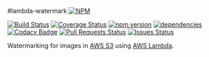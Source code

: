 #lambda-watermark
[![NPM](https://nodei.co/npm/lambda-watermark.png?downloads=true&downloadRank=true&stars=true)](https://npmjs.com/package/lambda-watermark)

[![Build Status](https://travis-ci.org/prestonvanloon/lambda-watermark.svg)](https://travis-ci.org/prestonvanloon/lambda-watermark)
[![Coverage Status](https://coveralls.io/repos/prestonvanloon/lambda-watermark/badge.png)](https://coveralls.io/r/prestonvanloon/lambda-watermark)
[![npm version](https://badge.fury.io/js/lambda-watermark.svg)](http://badge.fury.io/js/lambda-watermark)
[![dependencies](https://david-dm.org/prestonvanloon/lambda-watermark.svg)](https://david-dm.org/prestonvanloon/lambda-watermark)
[![Codacy Badge](https://www.codacy.com/project/badge/6d849756debb42198b492562991a5d01)](https://www.codacy.com/app/preston/lambda-watermark)
[![Pull Requests Status](http://issuestats.com/github/prestonvanloon/lambda-watermark/badge/pr?style=flat)](http://issuestats.com/github/prestonvanloon/lambda-watermark/badge/pr?style=flat)
[![Issues Status](http://issuestats.com/github/prestonvanloon/lambda-watermark/badge/issue?style=flat)](http://issuestats.com/github/prestonvanloon/lambda-watermark/badge/issue?style=flat)



Watermarking for images in [AWS S3](http://aws.amazon.com/s3/) using [AWS Lambda](http://aws.amazon.com/lambda/).
